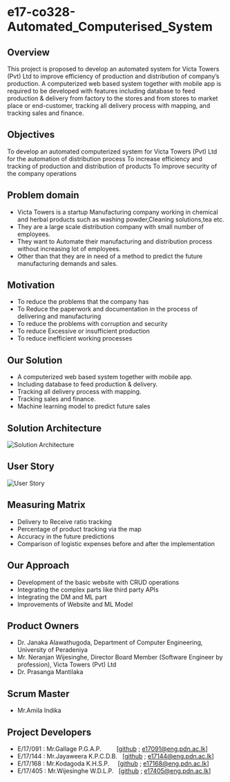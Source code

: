 # e17-co328-Automated_Computerised_System

## Overview

This project is proposed to develop an automated system for Victa Towers (Pvt) Ltd to improve
efficiency of production and distribution of company’s production. A computerized web based system
together with mobile app is required to be developed with features including database to feed
production & delivery from factory to the stores and from stores to market place or end-customer,
tracking all delivery process with mapping, and tracking sales and finance.

## Objectives

 To develop an automated computerized system for Victa Towers (Pvt) Ltd for the automation of
distribution process
 To increase efficiency and tracking of production and distribution of products
 To improve security of the company operations
 
## Problem domain 

- Victa Towers is a startup Manufacturing company working in chemical and herbal products such as washing powder,Cleaning solutions,tea etc.
- They are a large scale distribution company with  small number of employees.
- They want to Automate their manufacturing and distribution process without increasing lot of employees.  
- Other than that they are in need of a method to predict the future manufacturing demands and sales.  

## Motivation 
 
- To reduce the problems that the company has 
- To Reduce the paperwork and documentation in the process of delivering and manufacturing
- To reduce the problems with corruption and security 
- To reduce Excessive or insufficient production
- To reduce inefficient working processes

## Our Solution 

- A computerized web based system together with mobile app.
- Including database to feed production & delivery.  
- Tracking all delivery process with mapping.
- Tracking sales and finance.
- Machine learning model to predict future sales

## Solution Architecture 

![Solution Architecture](/images/solution_architecture.png)

## User Story

![User Story](/images/user_story.png)

## Measuring Matrix 

- Delivery to Receive ratio tracking
- Percentage of product tracking via the map 
- Accuracy in the future predictions
- Comparison of logistic expenses before and after the implementation    

## Our Approach 

- Development of the basic website with CRUD operations 
- Integrating the complex parts like third party APIs 
- Integrating the DM and ML part
- Improvements of Website and ML Model   


## Product Owners 

- Dr. Janaka Alawathugoda, Department of Computer Engineering, University of Peradeniya
- Mr. Neranjan Wijesinghe, Director Board Member (Software Engineer by profession), Victa Towers (Pvt) Ltd
- Dr. Prasanga Mantilaka

## Scrum Master

- Mr.Amila Indika
 
## Project Developers 

- E/17/091 : Mr.Gallage P.G.A.P. &nbsp; &nbsp; &nbsp; &nbsp; \[[github](https://github.com/AdithyaGallage) ; [e17091@eng.pdn.ac.lk](mailto:e17091@eng.pdn.ac.lk)\]
- E/17/144 : Mr.Jayaweera K.P.C.D.B. &nbsp; \[[github](https://github.com/Dadoright) ; [e17144@eng.pdn.ac.lk](mailto:e17144@eng.pdn.ac.lk)\]
- E/17/168 : Mr.Kodagoda K.H.S.P. &nbsp; &nbsp; \[[github](https://github.com/Sandun666) ; [e17168@eng.pdn.ac.lk](mailto:e17168@eng.pdn.ac.lk)\]
- E/17/405 : Mr.Wijesinghe W.D.L.P. &nbsp; \[[github](https://github.com/Wijesinghe0141) ; [e17405@eng.pdn.ac.lk](mailto:e17405@eng.pdn.ac.lk)\]
